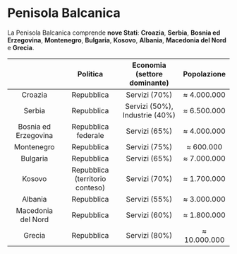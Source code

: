 # Penisola Balcanica

La Penisola Balcanica comprende **nove Stati**: **Croazia**, **Serbia**,
**Bosnia ed Erzegovina**, **Montenegro**, **Bulgaria**, **Kosovo**, **Albania**,
**Macedonia del Nord** e **Grecia**.

| | Politica | Economia (settore dominante) | Popolazione |
| :-: | :-: | :-: | :-: |
| Croazia | Repubblica | Servizi (70%) | &thickapprox; 4.000.000 |
| Serbia | Repubblica | Servizi (50%), Industrie (40%) | &thickapprox; 6.500.000 |
| Bosnia ed Erzegovina | Repubblica federale | Servizi (65%) | &thickapprox; 4.000.000 |
| Montenegro | Repubblica | Servizi (75%) | &thickapprox; 600.000 |
| Bulgaria | Repubblica | Servizi (65%) | &thickapprox; 7.000.000 |
| Kosovo | Repubblica (territorio conteso) | Servizi (70%) | &thickapprox; 1.700.000 |
| Albania | Repubblica | Servizi (55%) | &thickapprox; 3.000.000 |
| Macedonia del Nord | Repubblica | Servizi (60%) | &thickapprox; 1.800.000 |
| Grecia | Repubblica | Servizi (80%) | &thickapprox; 10.000.000 |
